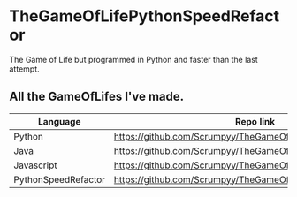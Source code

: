 # TheGameOfLifePythonSpeedRefactor
 The Game of Life but programmed in Python and faster than the last attempt.

## All the GameOfLifes I've made.
|Language|Repo link|
|--|--|
|Python|https://github.com/Scrumpyy/TheGameOfLifePython|
|Java|https://github.com/Scrumpyy/TheGameOfLifeJava|
|Javascript|https://github.com/Scrumpyy/TheGameOfLifeJavascript|
|PythonSpeedRefactor|https://github.com/Scrumpyy/TheGameOfLifePythonSpeedRefactor|